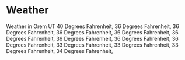 # Weather
Weather in Orem UT
40 Degrees Fahrenheit,
36 Degrees Fahrenheit,
36 Degrees Fahrenheit,
36 Degrees Fahrenheit,
36 Degrees Fahrenheit,
36 Degrees Fahrenheit,
36 Degrees Fahrenheit,
36 Degrees Fahrenheit,
36 Degrees Fahrenheit,
33 Degrees Fahrenheit,
33 Degrees Fahrenheit,
33 Degrees Fahrenheit,
34 Degrees Fahrenheit,
